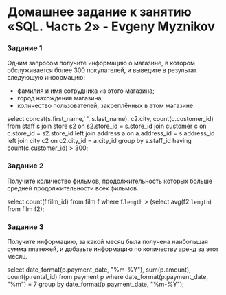 # Домашнее задание к занятию «SQL. Часть 2» - Evgeny Myznikov

### Задание 1
Одним запросом получите информацию о магазине, в котором обслуживается более 300 покупателей, и выведите в результат следующую информацию: 
- фамилия и имя сотрудника из этого магазина;
- город нахождения магазина;
- количество пользователей, закреплённых в этом магазине.

select concat(s.first_name,' ', s.last_name), c2.city, count(c.customer_id) 
from staff s 
join store s2 on s2.store_id = s.store_id 
join customer c on c.store_id = s2.store_id
left join address a on a.address_id = s.address_id
left join city c2 on c2.city_id = a.city_id
group by s.staff_id 
having count(c.customer_id) > 300;

### Задание 2
Получите количество фильмов, продолжительность которых больше средней продолжительности всех фильмов.

select count(f.film_id) 
from film f
where f.`length` > (select avg(f2.`length`) from film f2);

### Задание 3
Получите информацию, за какой месяц была получена наибольшая сумма платежей, и добавьте информацию по количеству аренд за этот месяц.

select date_format(p.payment_date, "%m-%Y"), sum(p.amount), count(p.rental_id)
from payment p
where date_format(p.payment_date, "%m") = 7
group by date_format(p.payment_date, "%m-%Y");

